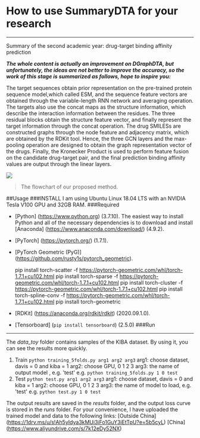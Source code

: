 # How to use SummaryDTA for your research
---
Summary of the second academic year: drug-target binding affinity prediction

***The whole content is actually an improvement on DGraphDTA, but unfortunately, the ideas are not better to improve the accuracy, so the work of this stage is summarized as follows, hope to inspire you:***

The target sequences obtain prior representation on the pre-trained protein sequence model,which called ESM, and the sequence feature vectors are obtained through the variable-length RNN network and averaging operation. The targets also use the concat maps as the structure information, which describe the interaction information between the residues. The three residual blocks obtain the structure feature vector, and finally represent the target information through the concat operation. The drug SMILESs are constructed graphs through the node feature and adjacency matrix, which are obtained by the RDKit tool. Hence, the three GCN layers and the max-pooling operation are designed to obtain the graph representation vector of the drugs. Finally, the Kronecker Product is used to perform feature fusion on the candidate drug-target pair, and the final prediction binding affinity values are output through the linear layers.

![](https://github.com/PuYuQian/SummaryDTA/fig/network.png)
> The flowchart of our proposed method.

##Usage
###INSTALL
 I am using Ubuntu Linux 18.04 LTS with an NVIDIA Tesla V100 GPU and 32GB RAM.
###Required
- [Python] (https://www.python.org) (3.7.10). The easiest way to install Python and all of the necessary dependencies is to download and install [Anaconda] (https://www.anaconda.com/download/) (4.9.2).
- [PyTorch] (https://pytorch.org/) (1.7.1).
- [PyTorch Geometric (PyG)] (https://github.com/rusty1s/pytorch_geometric).


    pip install torch-scatter -f https://pytorch-geometric.com/whl/torch-1.7.1+cu102.html
    pip install torch-sparse -f https://pytorch-geometric.com/whl/torch-1.7.1+cu102.html
    pip install torch-cluster -f https://pytorch-geometric.com/whl/torch-1.7.1+cu102.html
    pip install torch-spline-conv -f https://pytorch-geometric.com/whl/torch-1.7.1+cu102.html
	pip install torch-geometric

- [RDKit] (https://anaconda.org/rdkit/rdkit) (2020.09.1.0).
- [Tensorboard] (`pip install tensorboard`) (2.5.0)
###Run
---
The *data_toy* folder contains samples of the KIBA dataset. By using it, you can see the results more quickly.
1. Train
`python training_5folds.py arg1 arg2 arg3`
arg1: choose dataset, davis = 0 and kiba = 1
arg2: choose GPU, 0 1 2 3
arg3: the name of output model , e.g. 'test'
e.g. `python training_5folds.py 1 0 test`
2. Test
`python test.py arg1 arg2 arg3`
arg1: choose dataset, davis = 0 and kiba = 1
arg2: choose GPU, 0 1 2 3
arg3: the name of model to load, e.g. 'test'
e.g. `python test.py 1 0 test`

The output results are saved in the *results* folder, and the output loss curve is stored in the *runs* folder.
For your convenience, I have uploaded the trained model and data to the following links:
[Outside China] (https://1drv.ms/u/s!Ah5yIdya3kMUi3iFo1GuY3iEtTpU?e=5b5cyL)
[China] (https://www.aliyundrive.com/s/7k12eDy52NX)




